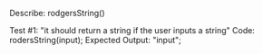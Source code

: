 Describe: rodgersString()

Test #1: "it should return a string if the user inputs a string"
Code: rodersString(input);
Expected Output: "input";